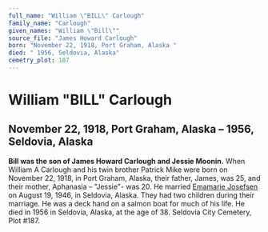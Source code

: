 ```yaml
---
full_name: "William \"BILL\" Carlough"
family_name: "Carlough"
given_names: "William \"Bill\""
source_file: "James Howard Carlough"
born: "November 22, 1918, Port Graham, Alaska "
died: " 1956, Seldovia, Alaska"
cemetry_plot: 187
---
```

# William "BILL" Carlough

## November 22, 1918, Port Graham, Alaska – 1956, Seldovia, Alaska

**Bill was the son of James Howard Carlough and Jessie Moonin.** When
William A Carlough and his twin brother Patrick Mike were born on
November 22, 1918, in Port Graham, Alaska, their father, James, was 25,
and their mother, Aphanasia – "Jessie"- was 20. He married [Emamarie
Josefsen](Josefson%20Family.md) on August 19, 1946, in Seldovia, Alaska.
They had two children during their marriage. He was a deck hand on a
salmon boat for much of his life. He died in 1956 in Seldovia, Alaska,
at the age of 38. Seldovia City Cemetery, Plot \#187.

